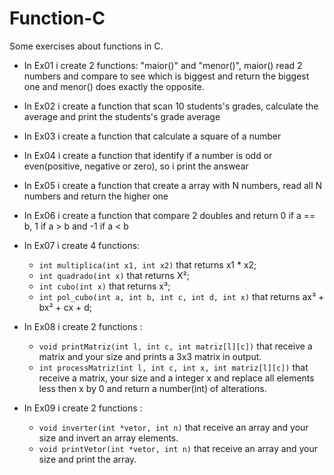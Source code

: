 # Function-C

Some exercises about functions in C.


 * In Ex01 i create 2 functions: "maior()" and "menor()", maior() read 2 numbers and compare to see which is biggest and return the biggest one and menor() does exactly the opposite.

 * In Ex02 i create a function that scan 10 students's grades, calculate the average and print the students's grade average

 * In Ex03 i create a function that calculate a square of a number 

 * In Ex04 i create a function that identify if a number is odd or even(positive, negative or zero), so i print the answear

 * In Ex05 i create a function that create a array with N numbers, read all N numbers and return the higher one
 
 * In Ex06 i create a function that compare 2 doubles and return 0 if a == b, 1 if a > b and -1 if a < b
 
 * In Ex07 i create 4 functions: 
     
     * `int multiplica(int x1, int x2)` that returns x1 * x2;
     * `int quadrado(int x)` that returns X²;
     * `int cubo(int x)` that returns x³;
     * `int pol_cubo(int a, int b, int c, int d, int x)` that returns ax³ + bx² + cx + d;
    
 * In Ex08 i create 2 functions : 
 
     * `void printMatriz(int l, int c, int matriz[l][c])` that receive a matrix and your size and prints a 3x3 matrix in output.
     * `int processMatriz(int l, int c, int x, int matriz[l][c])` that receive a matrix, your size and a integer x and replace all elements less then x by 0 and return a number(int) of alterations.

 * In Ex09 i create 2 functions : 

     * `void inverter(int *vetor, int n)` that receive an array and your size and invert an array elements.
     * `void printVetor(int *vetor, int n)` that receive an array and your size and print the array.

